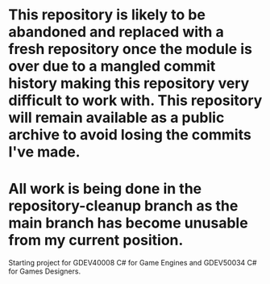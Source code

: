 # This repository is likely to be abandoned and replaced with a fresh repository once the module is over due to a mangled commit history making this repository very difficult to work with. This repository will remain available as a public archive to avoid losing the commits I've made.
# All work is being done in the repository-cleanup branch as the main branch has become unusable from my current position.
Starting project for GDEV40008 C# for Game Engines and GDEV50034 C# for Games Designers.
